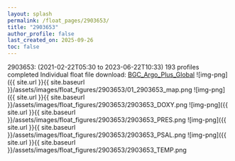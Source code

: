 ```yaml
---
layout: splash
permalink: /float_pages/2903653/
title: "2903653"
author_profile: false
last_created_on: 2025-09-26
toc: false
---
```

 
2903653:  (2021-02-22T05:30 to 2023-06-22T10:33)
193 profiles completed
Individual float file download: [BGC_Argo_Plus_Global](https://ftp.soest.hawaii.edu/bgc_argo_plus/Individual_Floats/outliers_removed/2903653_Sprof_processed.nc)
![img-png]({{ site.url }}{{ site.baseurl }}/assets/images/float_figures/2903653/01_2903653_map.png
![img-png]({{ site.url }}{{ site.baseurl }}/assets/images/float_figures/2903653/2903653_DOXY.png
![img-png]({{ site.url }}{{ site.baseurl }}/assets/images/float_figures/2903653/2903653_PRES.png
![img-png]({{ site.url }}{{ site.baseurl }}/assets/images/float_figures/2903653/2903653_PSAL.png
![img-png]({{ site.url }}{{ site.baseurl }}/assets/images/float_figures/2903653/2903653_TEMP.png
